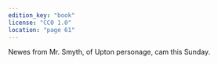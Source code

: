 ```yaml
---
edition_key: "book"
license: "CC0 1.0"
location: "page 61"
---
```

Newes from Mr. Smyth, of Upton personage,
cam this Sunday.

